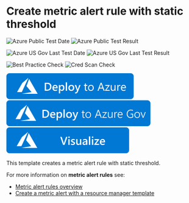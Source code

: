 # Create metric alert rule with static threshold

![Azure Public Test Date](https://azurequickstartsservice.blob.core.windows.net/badges/101-monitoring-static-metric-alert/PublicLastTestDate.svg)
![Azure Public Test Result](https://azurequickstartsservice.blob.core.windows.net/badges/101-monitoring-static-metric-alert/PublicDeployment.svg)

![Azure US Gov Last Test Date](https://azurequickstartsservice.blob.core.windows.net/badges/101-monitoring-static-metric-alert/FairfaxLastTestDate.svg)
![Azure US Gov Last Test Result](https://azurequickstartsservice.blob.core.windows.net/badges/101-monitoring-static-metric-alert/FairfaxDeployment.svg)
    
![Best Practice Check](https://azurequickstartsservice.blob.core.windows.net/badges/101-monitoring-static-metric-alert/BestPracticeResult.svg)
![Cred Scan Check](https://azurequickstartsservice.blob.core.windows.net/badges/101-monitoring-static-metric-alert/CredScanResult.svg)

[![Deploy To Azure](https://raw.githubusercontent.com/Azure/azure-quickstart-templates/master/1-CONTRIBUTION-GUIDE/images/deploytoazure.svg?sanitize=true)](https://portal.azure.com/#create/Microsoft.Template/uri/https%3A%2F%2Fraw.githubusercontent.com%2FAzure%2Fazure-quickstart-templates%2Fmaster%2F101-monitoring-static-metric-alert%2Fazuredeploy.json)
[![Deploy To Azure US Gov](https://raw.githubusercontent.com/Azure/azure-quickstart-templates/master/1-CONTRIBUTION-GUIDE/images/deploytoazuregov.svg?sanitize=true)](https://portal.azure.us/#create/Microsoft.Template/uri/https%3A%2F%2Fraw.githubusercontent.com%2FAzure%2Fazure-quickstart-templates%2Fmaster%2F101-monitoring-static-metric-alert%2Fazuredeploy.json)
[![Visualize](https://raw.githubusercontent.com/Azure/azure-quickstart-templates/master/1-CONTRIBUTION-GUIDE/images/visualizebutton.svg?sanitize=true)](http://armviz.io/#/?load=https%3A%2F%2Fraw.githubusercontent.com%2FAzure%2Fazure-quickstart-templates%2Fmaster%2F101-monitoring-static-metric-alert%2Fazuredeploy.json
)

This template creates a metric alert rule with static threshold.

For more information on **metric alert rules** see:

- [Metric alert rules overview](https://docs.microsoft.com/en-us/azure/azure-monitor/platform/alerts-metric-overview)
- [Create a metric alert with a resource manager template](https://docs.microsoft.com/en-us/azure/azure-monitor/platform/alerts-metric-create-templates)